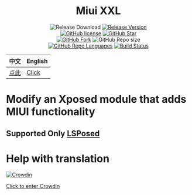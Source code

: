 <div align="center">

# Miui XXL

![Release Download](https://img.shields.io/github/downloads/Wine-Network/Miui_XXL/total?style=flat-square)
[![Release Version](https://img.shields.io/github/v/release/Wine-Network/Miui_XXL?style=flat-square)](https://github.com/xiaowine/Miui_XXL/releases/latest)  
[![GitHub license](https://img.shields.io/github/license/Wine-Network/Miui_XXL?style=flat-square)](LICENSE)
[![GitHub Star](https://img.shields.io/github/stars/Wine-Network/Miui_XXL?style=flat-square)](https://github.com/Wine-Network/Miui_XXL/stargazers)  
[![GitHub Fork](https://img.shields.io/github/forks/Wine-Network/Miui_XXL?style=flat-square)](https://github.com/Wine-Network/Miui_XXL/network/members)
![GitHub Repo size](https://img.shields.io/github/repo-size/Wine-Network/Miui_XXL?style=flat-square&color=3cb371)  
[![GitHub Repo Languages](https://img.shields.io/github/languages/top/Wine-Network/Miui_XXL?style=flat-square)](https://github.com/xiaowine/Miui_XXL/search?l=java)
[![Build Status](https://img.shields.io/endpoint.svg?url=https://actions-badge.atrox.dev/Wine-Network/Miui_XXL/badge?ref=main&style=flat)](https://actions-badge.atrox.dev/Wine-Network/Miui_XXL/goto?ref=main)  


| 中文               | English                |
|------------------|------------------------|
| [点此](/README.md) | [Click](/README_EN.md) |


</div>

# Modify an Xposed module that adds MIUI functionality

## Supported Only [LSPosed](https://github.com/Lsposed/Lsposed)

# Help with translation

[![Crowdin](https://badges.crowdin.net/miuixxl/localized.svg)](https://crowdin.com/project/miuixxl)

[Click to enter Crowdin](https://crowdin.com/project/miuixxl)
